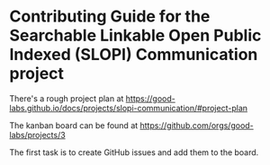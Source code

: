 # Contributing Guide for the Searchable Linkable Open Public Indexed (SLOPI) Communication project

There's a rough project plan at https://good-labs.github.io/docs/projects/slopi-communication/#project-plan

The kanban board can be found at https://github.com/orgs/good-labs/projects/3

The first task is to create GitHub issues and add them to the board.
